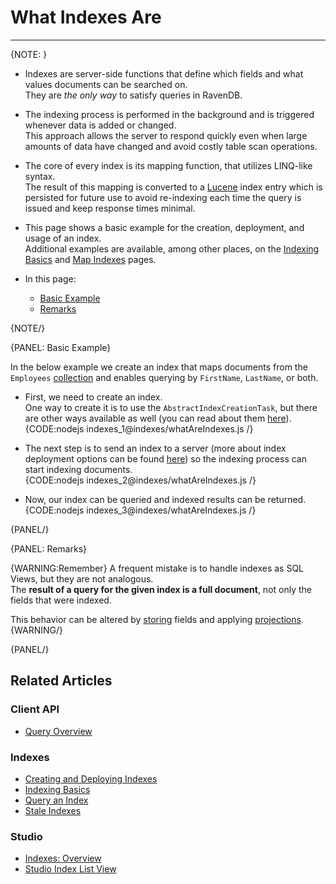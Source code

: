 # What Indexes Are
---

{NOTE: }

* Indexes are server-side functions that define which fields and what values documents can be searched on.  
  They are _the only way_ to satisfy queries in RavenDB.  

* The indexing process is performed in the background and is triggered whenever data is added or changed.  
  This approach allows the server to respond quickly even when large amounts of data have changed and avoid 
  costly table scan operations.  

* The core of every index is its mapping function, that utilizes LINQ-like syntax.  
  The result of this mapping is converted to a [Lucene](http://lucene.apache.org/) index entry 
  which is persisted for future use to avoid re-indexing each time the query is issued and keep 
  response times minimal.

* This page shows a basic example for the creation, deployment, and usage of an index.  
  Additional examples are available, among other places, on the [Indexing Basics](../indexes/indexing-basics) 
  and [Map Indexes](../indexes/map-indexes) pages.  

* In this page:
   * [Basic Example](../indexes/what-are-indexes#basic-example)
   * [Remarks](../indexes/what-are-indexes#remarks)

{NOTE/}

{PANEL: Basic Example}

In the below example we create an index that maps documents from the `Employees` 
[collection](../client-api/faq/what-is-a-collection) and enables querying by `FirstName`, 
`LastName`, or both.

- First, we need to create an index.  
  One way to create it is to use the `AbstractIndexCreationTask`, but there are other ways 
  available as well (you can read about them [here](../indexes/creating-and-deploying)).  
  {CODE:nodejs indexes_1@indexes/whatAreIndexes.js /}

- The next step is to send an index to a server (more about index deployment options can 
  be found [here](../indexes/creating-and-deploying)) so the indexing process can start indexing documents.  
  {CODE:nodejs indexes_2@indexes/whatAreIndexes.js /}

- Now, our index can be queried and indexed results can be returned.  
  {CODE:nodejs indexes_3@indexes/whatAreIndexes.js /}

{PANEL/}

{PANEL: Remarks}

{WARNING:Remember}
A frequent mistake is to handle indexes as SQL Views, but they are not analogous.  
The **result of a query for the given index is a full document**, not only the fields 
that were indexed. 

This behavior can be altered by [storing](../indexes/storing-data-in-index) fields 
and applying [projections](../indexes/querying/projections).  
{WARNING/}

{PANEL/}

## Related Articles

### Client API

- [Query Overview](../client-api/session/querying/how-to-query)

### Indexes

- [Creating and Deploying Indexes](../indexes/creating-and-deploying)
- [Indexing Basics](../indexes/indexing-basics)
- [Query an Index](../indexes/querying/query-index)
- [Stale Indexes](../indexes/stale-indexes)

### Studio

- [Indexes: Overview](../studio/database/indexes/indexes-overview#indexes-overview)
- [Studio Index List View](../studio/database/indexes/indexes-list-view)
